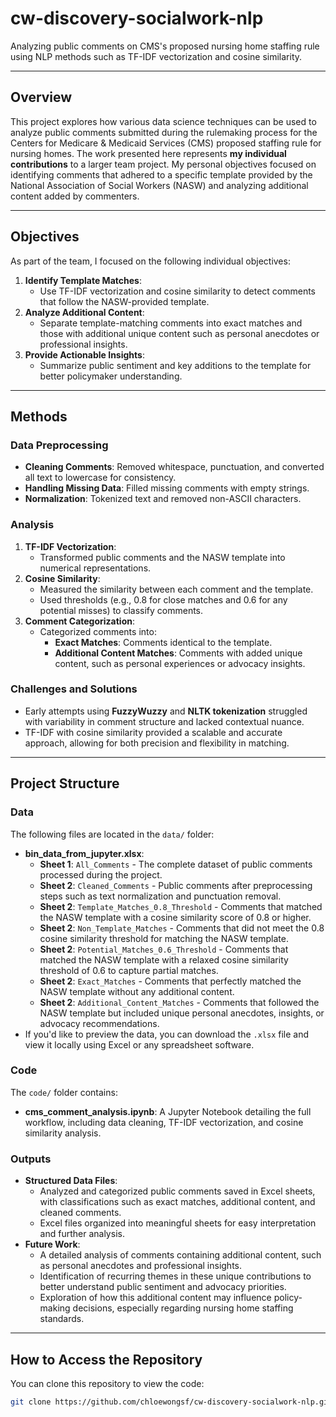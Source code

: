 # cw-discovery-socialwork-nlp
Analyzing public comments on CMS's proposed nursing home staffing rule using NLP methods such as TF-IDF vectorization and cosine similarity.

---

## Overview
This project explores how various data science techniques can be used to analyze public comments submitted during the rulemaking process for the Centers for Medicare & Medicaid Services (CMS) proposed staffing rule for nursing homes. The work presented here represents **my individual contributions** to a larger team project. My personal objectives focused on identifying comments that adhered to a specific template provided by the National Association of Social Workers (NASW) and analyzing additional content added by commenters.

---

## Objectives
As part of the team, I focused on the following individual objectives:
1. **Identify Template Matches**:
   - Use TF-IDF vectorization and cosine similarity to detect comments that follow the NASW-provided template.
2. **Analyze Additional Content**:
   - Separate template-matching comments into exact matches and those with additional unique content such as personal anecdotes or professional insights.
3. **Provide Actionable Insights**:
   - Summarize public sentiment and key additions to the template for better policymaker understanding.

---

## Methods
### Data Preprocessing
- **Cleaning Comments**: Removed whitespace, punctuation, and converted all text to lowercase for consistency.
- **Handling Missing Data**: Filled missing comments with empty strings.
- **Normalization**: Tokenized text and removed non-ASCII characters.

### Analysis
1. **TF-IDF Vectorization**:
   - Transformed public comments and the NASW template into numerical representations.
2. **Cosine Similarity**:
   - Measured the similarity between each comment and the template.
   - Used thresholds (e.g., 0.8 for close matches and 0.6 for any potential misses) to classify comments.
3. **Comment Categorization**:
   - Categorized comments into:
     - **Exact Matches**: Comments identical to the template.
     - **Additional Content Matches**: Comments with added unique content, such as personal experiences or advocacy insights.

### Challenges and Solutions
- Early attempts using **FuzzyWuzzy** and **NLTK tokenization** struggled with variability in comment structure and lacked contextual nuance.
- TF-IDF with cosine similarity provided a scalable and accurate approach, allowing for both precision and flexibility in matching.

---

## Project Structure
### Data
The following files are located in the `data/` folder:
- **bin_data_from_jupyter.xlsx**:
  - **Sheet 1**: `All_Comments` - The complete dataset of public comments processed during the project.
  - **Sheet 2**: `Cleaned_Comments` - Public comments after preprocessing steps such as text normalization and punctuation removal.
  - **Sheet 2**: `Template_Matches_0.8_Threshold` - Comments that matched the NASW template with a cosine similarity score of 0.8 or higher.
  - **Sheet 2**: `Non_Template_Matches` - Comments that did not meet the 0.8 cosine similarity threshold for matching the NASW template.
  - **Sheet 2**: `Potential_Matches_0.6_Threshold` - Comments that matched the NASW template with a relaxed cosine similarity threshold of 0.6 to capture partial matches.
  - **Sheet 2**: `Exact_Matches` - Comments that perfectly matched the NASW template without any additional content.
  - **Sheet 2**: `Additional_Content_Matches` - Comments that followed the NASW template but included unique personal anecdotes, insights, or advocacy recommendations.
- If you'd like to preview the data, you can download the `.xlsx` file and view it locally using Excel or any spreadsheet software.

### Code
The `code/` folder contains:
- **cms_comment_analysis.ipynb**: A Jupyter Notebook detailing the full workflow, including data cleaning, TF-IDF vectorization, and cosine similarity analysis.

### Outputs
- **Structured Data Files**: 
  - Analyzed and categorized public comments saved in Excel sheets, with classifications such as exact matches, additional content, and cleaned comments.
  - Excel files organized into meaningful sheets for easy interpretation and further analysis.
- **Future Work**:
  - A detailed analysis of comments containing additional content, such as personal anecdotes and professional insights.
  - Identification of recurring themes in these unique contributions to better understand public sentiment and advocacy priorities.
  - Exploration of how this additional content may influence policy-making decisions, especially regarding nursing home staffing standards.

---

## How to Access the Repository

You can clone this repository to view the code:
```bash
git clone https://github.com/chloewongsf/cw-discovery-socialwork-nlp.git
